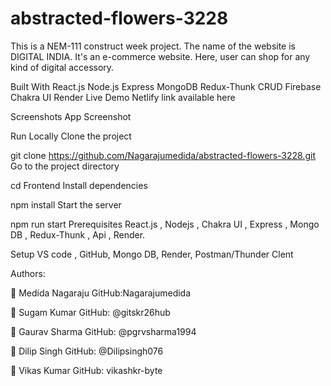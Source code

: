 # abstracted-flowers-3228
This is a NEM-111 construct week project. The name of the website is  DIGITAL INDIA. It's an e-commerce website. Here, user can shop for any kind of digital accessory.



Built With
React.js
Node.js
Express
MongoDB
Redux-Thunk
CRUD
Firebase
Chakra UI
Render
Live Demo
Netlify link available here

Screenshots
App Screenshot

Run Locally
Clone the project

  git clone https://github.com/Nagarajumedida/abstracted-flowers-3228.git
Go to the project directory

  cd Frontend
Install dependencies

  npm install
Start the server

  npm run start
Prerequisites
React.js , Nodejs , Chakra UI , Express , Mongo DB , Redux-Thunk , Api , Render.

Setup
VS code , GitHub, Mongo DB, Render, Postman/Thunder Clent

Authors:

👤 Medida Nagaraju
GitHub:Nagarajumedida

👤 Sugam Kumar
GitHub: @gitskr26hub

👤 Gaurav Sharma 
GitHub: @pgrvsharma1994

👤 Dilip Singh
GitHub: @Dilipsingh076

👤 Vikas Kumar
GitHub: vikashkr-byte







